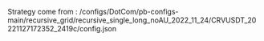 Strategy come from : /configs/DotCom/pb-configs-main/recursive_grid/recursive_single_long_noAU_2022_11_24/CRVUSDT_20221127172352_2419c/config.json